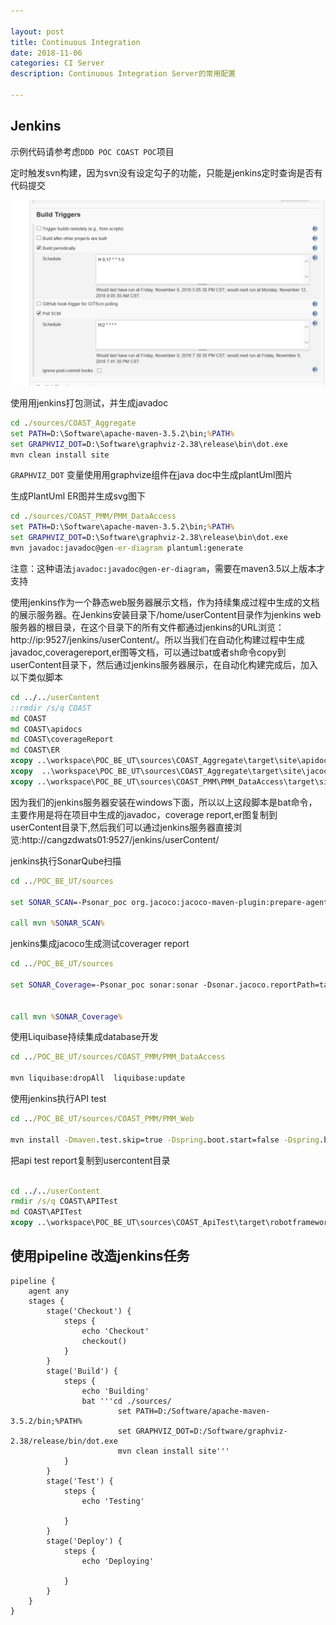 ```yaml
---

layout: post
title: Continuous Integration
date: 2018-11-06
categories: CI Server
description: Continuous Integration Server的常用配置 

---
```


## Jenkins

示例代码请参考虑`DDD POC COAST POC`项目

定时触发svn构建，因为svn没有设定勾子的功能，只能是jenkins定时查询是否有代码提交

![](jenkins-task-triiger.PNG)

使用用jenkins打包测试，并生成javadoc

```bat
cd ./sources/COAST_Aggregate
set PATH=D:\Software\apache-maven-3.5.2\bin;%PATH%
set GRAPHVIZ_DOT=D:\Software\graphviz-2.38\release\bin\dot.exe
mvn clean install site 

```
`GRAPHVIZ_DOT` 变量使用用graphvize组件在java doc中生成plantUml图片

生成PlantUml ER图并生成svg图下

```bat
cd ./sources/COAST_PMM/PMM_DataAccess  
set PATH=D:\Software\apache-maven-3.5.2\bin;%PATH%
set GRAPHVIZ_DOT=D:\Software\graphviz-2.38\release\bin\dot.exe
mvn javadoc:javadoc@gen-er-diagram plantuml:generate
```
注意：这种语法`javadoc:javadoc@gen-er-diagram`，需要在maven3.5以上版本才支持



使用jenkins作为一个静态web服务器展示文档，作为持续集成过程中生成的文档的展示服务器。在Jenkins安装目录下/home/userContent目录作为jenkins web服务器的根目录，在这个目录下的所有文件都通过jenkins的URL浏览： http://ip:9527/jenkins/userContent/。所以当我们在自动化构建过程中生成javadoc,coveragereport,er图等文档，可以通过bat或者sh命令copy到userContent目录下，然后通过jenkins服务器展示，在自动化构建完成后，加入以下类似脚本

```bat
cd ../../userContent
::rmdir /s/q COAST
md COAST
md COAST\apidocs
md COAST\coverageReport
md COAST\ER
xcopy ..\workspace\POC_BE_UT\sources\COAST_Aggregate\target\site\apidocs  COAST\apidocs /s /e /h /d /y
xcopy  ..\workspace\POC_BE_UT\sources\COAST_Aggregate\target\site\jacoco-aggregate  COAST\coverageReport /s /e /h /d /y
xcopy ..\workspace\POC_BE_UT\sources\COAST_PMM\PMM_DataAccess\target\site\er  COAST\ER /s /e /h /d /y
```

因为我们的jenkins服务器安装在windows下面，所以以上这段脚本是bat命令，主要作用是将在项目中生成的javadoc，coverage report,er图复制到userContent目录下,然后我们可以通过jenkins服务器直接浏览:http://cangzdwats01:9527/jenkins/userContent/


jenkins执行SonarQube扫描

```bat
cd ../POC_BE_UT/sources

set SONAR_SCAN=-Psonar_poc org.jacoco:jacoco-maven-plugin:prepare-agent -Dmaven.test.failure.ignore=false sonar:sonar -Dsonar.host.url=http://cangzdlcoa02:9002 -Dsonar.scm.disabled=True 

call mvn %SONAR_SCAN%
```

jenkins集成jacoco生成测试coverager report

```bat
cd ../POC_BE_UT/sources

set SONAR_Coverage=-Psonar_poc sonar:sonar -Dsonar.jacoco.reportPath=target/jacoco.exec -Dsonar.jacoco.reportMissing.force.zero=true


call mvn %SONAR_Coverage%
```

使用Liquibase持续集成database开发

```bat
cd ../POC_BE_UT/sources/COAST_PMM/PMM_DataAccess

mvn liquibase:dropAll  liquibase:update
```

使用jenkins执行API test

```bat
cd ../POC_BE_UT/sources/COAST_PMM/PMM_Web

mvn install -Dmaven.test.skip=true -Dspring.boot.start=false -Dspring.boot.stop=false -Dapi.test=false -Dspring-boot.run.profiles=prod
```

把api test report复制到usercontent目录

```bat 

cd ../../userContent
rmdir /s/q COAST\APITest
md COAST\APITest
xcopy ..\workspace\POC_BE_UT\sources\COAST_ApiTest\target\robotframework-reports   COAST\APITest /s /e /h /d /y

```

## 使用pipeline 改造jenkins任务

```script
pipeline {
    agent any
    stages {
        stage('Checkout') {
            steps {
                echo 'Checkout'
                checkout()
            }
        }        
        stage('Build') {
            steps {
                echo 'Building'
                bat '''cd ./sources/ 
                        set PATH=D:/Software/apache-maven-3.5.2/bin;%PATH%  
                        set GRAPHVIZ_DOT=D:/Software/graphviz-2.38/release/bin/dot.exe  
                        mvn clean install site'''
            }
        }
        stage('Test') {
            steps {
                echo 'Testing'
               
            }
        }
        stage('Deploy') {
            steps {
                echo 'Deploying'
                
            }
        }
    }
}


```